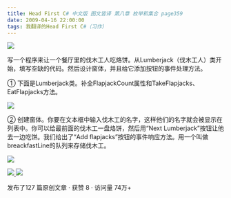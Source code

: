 ```yaml
---
title: Head First C# 中文版 图文皆译 第八章 枚举和集合 page359
date: 2009-04-16 22:00:00
tags: 我翻译的Head First C#（习作）
---
```

![](https://p-blog.csdn.net/images/p_blog_csdn_net/cuipengfei1/EntryImages/20090416/2009-04-16_21-30-38.jpg)

写一个程序来让一个餐厅里的伐木工人吃烙饼。从Lumberjack（伐木工人）类开始，填写空缺的代码。然后设计窗体，并且给它添加按钮的事件处理方法。

  

①  下面是Lumberjack类。补全FlapjackCount属性和TakeFlapjacks、EatFlapjacks方法。

  

![](https://p-blog.csdn.net/images/p_blog_csdn_net/cuipengfei1/EntryImages/20090416/2009-04-16_21-36-53.jpg)

②  创建窗体。你要在文本框中输入伐木工的名字，这样他们的名字就会被显示在列表中。你可以给最前面的伐木工一盘烙饼，然后用“Next
Lumberjack”按钮让他去一边吃饼。我们给出了“Add
flapjacks”按钮的事件响应方法。用一个叫做breackfastLine的队列来存储伐木工。

  

![](https://p-blog.csdn.net/images/p_blog_csdn_net/cuipengfei1/EntryImages/20090416/2009-04-16_21-45-17.jpg)



[ ![](https://profile.csdnimg.cn/5/2/5/3_cuipengfei1)
![](https://g.csdnimg.cn/static/user-reg-year/1x/11.png)
](https://blog.csdn.net/cuipengfei1)



发布了127 篇原创文章  ·  获赞 8  ·  访问量 74万+

